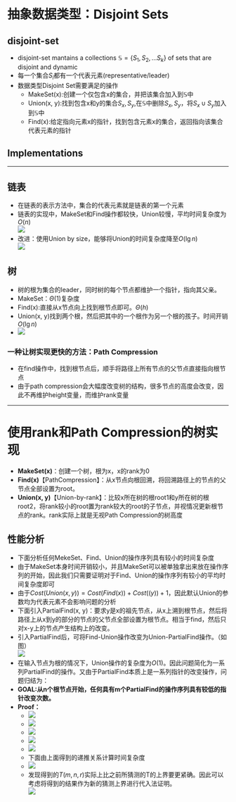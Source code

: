 # 抽象数据类型：Disjoint Sets

## disjoint-set 
+ disjoint-set mantains a collections $\mathbb{S}=\{S_1, S_2,...S_k\}$ of sets that are disjoint and dynamic
+ 每一个集合$S_i$都有一个代表元素(representative/leader)
+ 数据类型Disjoint Set需要满足的操作
  + MakeSet(x):创建一个仅包含x的集合，并把该集合加入到$\mathbb{S}$中
  + Union(x, y):找到包含x和y的集合$S_x,S_y$,在$\mathbb{S}$中删除$S_x, S_y$，将$S_x\cup S_y$加入到$\mathbb{S}$中
  + Find(x):给定指向元素x的指针，找到包含元素x的集合，返回指向该集合代表元素的指针

## Implementations
---
## 链表
+ 在链表的表示方法中，集合的代表元素就是链表的第一个元素
+ 链表的实现中，MakeSet和Find操作都较快，Union较慢，平均时间复杂度为$O(n)$  
  ![](img/2019-10-31-02-20-16.png)
+ 改进：使用Union by size，能够将Union的时间复杂度降至$O(\lg n)$  
  ![](img/2019-10-31-02-20-39.png)

## 树
+ 树的根为集合的leader，同时树的每个节点都维护一个指针，指向其父亲。
+ MakeSet：$\Theta(1)$复杂度
+ Find(x):直接从x节点向上找到根节点即可。$\Theta(h)$
+ Union(x, y)找到两个根，然后把其中的一个根作为另一个根的孩子。时间开销$O(\lg n)$
+ ![](img/2019-10-31-02-23-35.png)

### 一种让树实现更快的方法：Path Compression
+ 在find操作中，找到根节点后，顺手将路径上所有节点的父节点直接指向根节点
+ 由于path compression会大幅度改变树的结构，很多节点的高度会改变，因此不再维护height变量，而维护rank变量



---
# 使用rank和Path Compression的树实现
+ **MakeSet(x)**：创建一个树，根为x，x的rank为0
+ **Find(x)**【PathCompression】：从x节点向根回溯，将回溯路径上的节点的父节点全部设置为root。
+ **Union(x, y)**【Union-by-rank】：比较x所在树的根root1和y所在树的根root2，将rank较小的root置为rank较大的root的子节点，并视情况更新根节点的rank。rank实际上就是无视Path Compression的树高度

## 性能分析
+ 下面分析任何MekeSet、Find、Union的操作序列具有较小的时间复杂度
+ 由于MakeSet本身时间开销较小，并且MakeSet可以被单独拿出来放在操作序列的开始，因此我们只需要证明对于Find、Union的操作序列有较小的平均时间复杂度即可
+ 由于$Cost(Union(x, y))=Cost(Find(x))+Cost((y))+1$，因此默认Union的参数均为代表元素不会影响问题的分析
+ 下面引入PartialFind(x, y)：要求y是x的祖先节点，从x上溯到根节点，然后将路径上从x到y的部分的节点的父节点全部设置为根节点。相当于find，然后只对x-y上的节点产生结构上的改变。
+ 引入PartialFind后，可将Find-Union操作改变为Union-PartialFind操作。（如图）  
  ![](img/2019-10-31-02-41-34.png)
+ 在输入节点为根的情况下，Union操作的复杂度为$O(1)$。因此问题简化为一系列PartialFind的操作。又由于PartialFind本质上是一系列指针的改变操作，问题归结为：
+ **GOAL:从n个根节点开始，任何具有m个PartialFind的操作序列具有较低的指针改变次数。**
+ **Proof：**
  + ![](img/2019-10-31-02-46-49.png)
  + ![](img/2019-10-31-02-48-40.png)
  + ![](img/2019-10-31-02-52-51.png)
  + ![](img/2019-10-31-03-16-05.png)
  + ![](img/2019-10-31-03-19-09.png)
  + 下面由上面得到的递推关系计算时间复杂度
  + ![](img/2019-10-31-03-20-52.png)
  + 发现得到的$T(m, n, r)$实际上比之前所猜测的T的上界要更紧确。因此可以考虑将得到的结果作为新的猜测上界进行代入法证明。  
  ![](img/2019-10-31-03-30-05.png)
